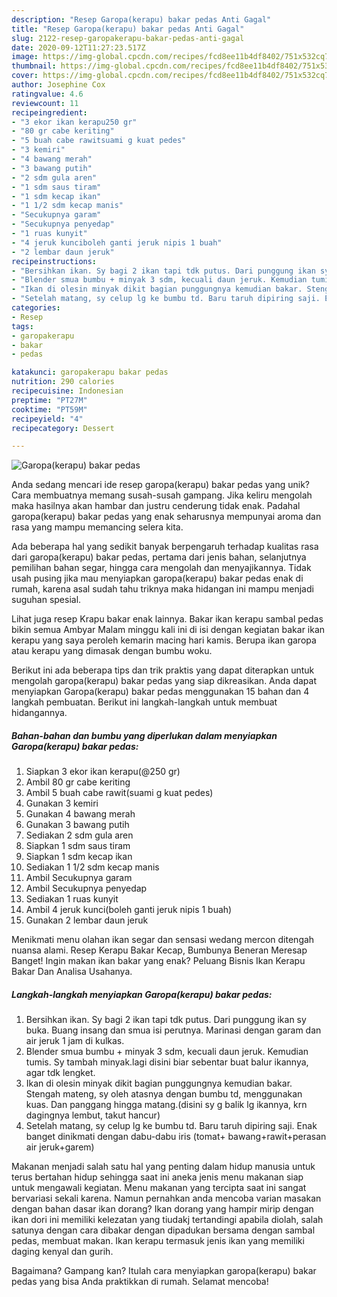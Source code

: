 ```yaml
---
description: "Resep Garopa(kerapu) bakar pedas Anti Gagal"
title: "Resep Garopa(kerapu) bakar pedas Anti Gagal"
slug: 2122-resep-garopakerapu-bakar-pedas-anti-gagal
date: 2020-09-12T11:27:23.517Z
image: https://img-global.cpcdn.com/recipes/fcd8ee11b4df8402/751x532cq70/garopakerapu-bakar-pedas-foto-resep-utama.jpg
thumbnail: https://img-global.cpcdn.com/recipes/fcd8ee11b4df8402/751x532cq70/garopakerapu-bakar-pedas-foto-resep-utama.jpg
cover: https://img-global.cpcdn.com/recipes/fcd8ee11b4df8402/751x532cq70/garopakerapu-bakar-pedas-foto-resep-utama.jpg
author: Josephine Cox
ratingvalue: 4.6
reviewcount: 11
recipeingredient:
- "3 ekor ikan kerapu250 gr"
- "80 gr cabe keriting"
- "5 buah cabe rawitsuami g kuat pedes"
- "3 kemiri"
- "4 bawang merah"
- "3 bawang putih"
- "2 sdm gula aren"
- "1 sdm saus tiram"
- "1 sdm kecap ikan"
- "1 1/2 sdm kecap manis"
- "Secukupnya garam"
- "Secukupnya penyedap"
- "1 ruas kunyit"
- "4 jeruk kunciboleh ganti jeruk nipis 1 buah"
- "2 lembar daun jeruk"
recipeinstructions:
- "Bersihkan ikan. Sy bagi 2 ikan tapi tdk putus. Dari punggung ikan sy buka. Buang insang dan smua isi perutnya. Marinasi dengan garam dan air jeruk 1 jam di kulkas."
- "Blender smua bumbu + minyak 3 sdm, kecuali daun jeruk. Kemudian tumis. Sy tambah minyak.lagi disini biar sebentar buat balur ikannya, agar tdk lengket."
- "Ikan di olesin minyak dikit bagian punggungnya kemudian bakar. Stengah mateng, sy oleh atasnya dengan bumbu td, menggunakan kuas. Dan panggang hingga matang.(disini sy g balik lg ikannya, krn dagingnya lembut, takut hancur)"
- "Setelah matang, sy celup lg ke bumbu td. Baru taruh dipiring saji. Enak banget dinikmati dengan dabu-dabu iris (tomat+ bawang+rawit+perasan air jeruk+garem)"
categories:
- Resep
tags:
- garopakerapu
- bakar
- pedas

katakunci: garopakerapu bakar pedas 
nutrition: 290 calories
recipecuisine: Indonesian
preptime: "PT27M"
cooktime: "PT59M"
recipeyield: "4"
recipecategory: Dessert

---
```



![Garopa(kerapu) bakar pedas](https://img-global.cpcdn.com/recipes/fcd8ee11b4df8402/751x532cq70/garopakerapu-bakar-pedas-foto-resep-utama.jpg)

Anda sedang mencari ide resep garopa(kerapu) bakar pedas yang unik? Cara membuatnya memang susah-susah gampang. Jika keliru mengolah maka hasilnya akan hambar dan justru cenderung tidak enak. Padahal garopa(kerapu) bakar pedas yang enak seharusnya mempunyai aroma dan rasa yang mampu memancing selera kita.

Ada beberapa hal yang sedikit banyak berpengaruh terhadap kualitas rasa dari garopa(kerapu) bakar pedas, pertama dari jenis bahan, selanjutnya pemilihan bahan segar, hingga cara mengolah dan menyajikannya. Tidak usah pusing jika mau menyiapkan garopa(kerapu) bakar pedas enak di rumah, karena asal sudah tahu triknya maka hidangan ini mampu menjadi suguhan spesial.

Lihat juga resep Krapu bakar enak lainnya. Bakar ikan kerapu sambal pedas bikin semua Ambyar Malam minggu kali ini di isi dengan kegiatan bakar ikan kerapu yang saya peroleh kemarin macing hari kamis. Berupa ikan garopa atau kerapu yang dimasak dengan bumbu woku.


Berikut ini ada beberapa tips dan trik praktis yang dapat diterapkan untuk mengolah garopa(kerapu) bakar pedas yang siap dikreasikan. Anda dapat menyiapkan Garopa(kerapu) bakar pedas menggunakan 15 bahan dan 4 langkah pembuatan. Berikut ini langkah-langkah untuk membuat hidangannya.

<!--inarticleads1-->

##### Bahan-bahan dan bumbu yang diperlukan dalam menyiapkan Garopa(kerapu) bakar pedas:

1. Siapkan 3 ekor ikan kerapu(@250 gr)
1. Ambil 80 gr cabe keriting
1. Ambil 5 buah cabe rawit(suami g kuat pedes)
1. Gunakan 3 kemiri
1. Gunakan 4 bawang merah
1. Gunakan 3 bawang putih
1. Sediakan 2 sdm gula aren
1. Siapkan 1 sdm saus tiram
1. Siapkan 1 sdm kecap ikan
1. Sediakan 1 1/2 sdm kecap manis
1. Ambil Secukupnya garam
1. Ambil Secukupnya penyedap
1. Sediakan 1 ruas kunyit
1. Ambil 4 jeruk kunci(boleh ganti jeruk nipis 1 buah)
1. Gunakan 2 lembar daun jeruk


Menikmati menu olahan ikan segar dan sensasi wedang mercon ditengah nuansa alami. Resep Kerapu Bakar Kecap, Bumbunya Beneran Meresap Banget! Ingin makan ikan bakar yang enak? Peluang Bisnis Ikan Kerapu Bakar Dan Analisa Usahanya. 

<!--inarticleads2-->

##### Langkah-langkah menyiapkan Garopa(kerapu) bakar pedas:

1. Bersihkan ikan. Sy bagi 2 ikan tapi tdk putus. Dari punggung ikan sy buka. Buang insang dan smua isi perutnya. Marinasi dengan garam dan air jeruk 1 jam di kulkas.
1. Blender smua bumbu + minyak 3 sdm, kecuali daun jeruk. Kemudian tumis. Sy tambah minyak.lagi disini biar sebentar buat balur ikannya, agar tdk lengket.
1. Ikan di olesin minyak dikit bagian punggungnya kemudian bakar. Stengah mateng, sy oleh atasnya dengan bumbu td, menggunakan kuas. Dan panggang hingga matang.(disini sy g balik lg ikannya, krn dagingnya lembut, takut hancur)
1. Setelah matang, sy celup lg ke bumbu td. Baru taruh dipiring saji. Enak banget dinikmati dengan dabu-dabu iris (tomat+ bawang+rawit+perasan air jeruk+garem)


Makanan menjadi salah satu hal yang penting dalam hidup manusia untuk terus bertahan hidup sehingga saat ini aneka jenis menu makanan siap untuk mengawali kegiatan. Menu makanan yang tercipta saat ini sangat bervariasi sekali karena. Namun pernahkan anda mencoba varian masakan dengan bahan dasar ikan dorang? Ikan dorang yang hampir mirip dengan ikan dori ini memiliki kelezatan yang tiudakj tertandingi apabila diolah, salah satunya dengan cara dibakar dengan dipadukan bersama dengan sambal pedas, membuat makan. Ikan kerapu termasuk jenis ikan yang memiliki daging kenyal dan gurih. 

Bagaimana? Gampang kan? Itulah cara menyiapkan garopa(kerapu) bakar pedas yang bisa Anda praktikkan di rumah. Selamat mencoba!
